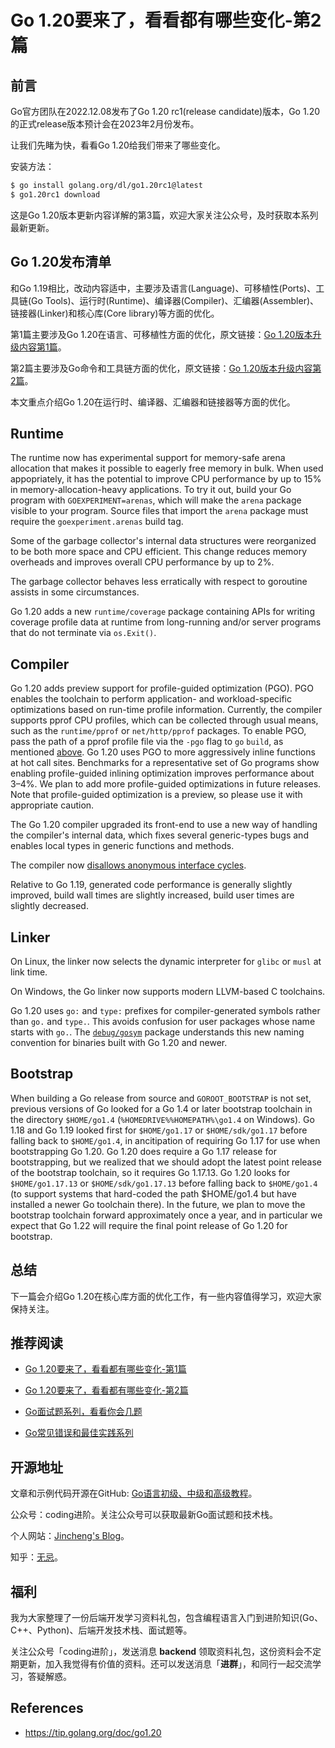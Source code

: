 # Go 1.20要来了，看看都有哪些变化-第2篇

## 前言

Go官方团队在2022.12.08发布了Go 1.20 rc1(release candidate)版本，Go 1.20的正式release版本预计会在2023年2月份发布。

让我们先睹为快，看看Go 1.20给我们带来了哪些变化。

安装方法：

```bash
$ go install golang.org/dl/go1.20rc1@latest
$ go1.20rc1 download
```

这是Go 1.20版本更新内容详解的第3篇，欢迎大家关注公众号，及时获取本系列最新更新。

## Go 1.20发布清单

和Go 1.19相比，改动内容适中，主要涉及语言(Language)、可移植性(Ports)、工具链(Go Tools)、运行时(Runtime)、编译器(Compiler)、汇编器(Assembler)、链接器(Linker)和核心库(Core library)等方面的优化。

第1篇主要涉及Go 1.20在语言、可移植性方面的优化，原文链接：[Go 1.20版本升级内容第1篇](https://mp.weixin.qq.com/s?__biz=Mzg2MTcwNjc1Mg==&mid=2247484629&idx=1&sn=60a01d3cc85ef2462156f0565c30738d&chksm=ce124bbaf965c2ac351cd9c602e8b67d5119b2a89a7f2de0289bdeb7608ae589c329eb8f7275&token=1619842941&lang=zh_CN#rd)。

第2篇主要涉及Go命令和工具链方面的优化，原文链接：[Go 1.20版本升级内容第2篇](https://mp.weixin.qq.com/s?__biz=Mzg2MTcwNjc1Mg==&mid=2247484638&idx=1&sn=459a22d4a9bf5d9715e70d3c25b05b93&chksm=ce124bb1f965c2a76bacc1135799ab268be66a861e99391b354a9f2dfd8c22a60853cc1d689d&token=1342188569&lang=zh_CN#rd)。

本文重点介绍Go 1.20在运行时、编译器、汇编器和链接器等方面的优化。

## Runtime

The runtime now has experimental support for memory-safe arena allocation that makes it possible to eagerly free memory in bulk. When used appopriately, it has the potential to improve CPU performance by up to 15% in memory-allocation-heavy applications. To try it out, build your Go program with `GOEXPERIMENT=arenas`, which will make the `arena` package visible to your program. Source files that import the `arena` package must require the `goexperiment.arenas` build tag.

Some of the garbage collector's internal data structures were reorganized to be both more space and CPU efficient. This change reduces memory overheads and improves overall CPU performance by up to 2%.

The garbage collector behaves less erratically with respect to goroutine assists in some circumstances.

Go 1.20 adds a new `runtime/coverage` package containing APIs for writing coverage profile data at runtime from long-running and/or server programs that do not terminate via `os.Exit()`.

## Compiler

Go 1.20 adds preview support for profile-guided optimization (PGO). PGO enables the toolchain to perform application- and workload-specific optimizations based on run-time profile information. Currently, the compiler supports pprof CPU profiles, which can be collected through usual means, such as the `runtime/pprof` or `net/http/pprof` packages. To enable PGO, pass the path of a pprof profile file via the `-pgo` flag to `go` `build`, as mentioned [above](https://tip.golang.org/doc/go1.20#go-command). Go 1.20 uses PGO to more aggressively inline functions at hot call sites. Benchmarks for a representative set of Go programs show enabling profile-guided inlining optimization improves performance about 3–4%. We plan to add more profile-guided optimizations in future releases. Note that profile-guided optimization is a preview, so please use it with appropriate caution.

The Go 1.20 compiler upgraded its front-end to use a new way of handling the compiler's internal data, which fixes several generic-types bugs and enables local types in generic functions and methods.

The compiler now [disallows anonymous interface cycles](https://go.dev/issue/56103).

Relative to Go 1.19, generated code performance is generally slightly improved, build wall times are slightly increased, build user times are slightly decreased.

## Linker

On Linux, the linker now selects the dynamic interpreter for `glibc` or `musl` at link time.

On Windows, the Go linker now supports modern LLVM-based C toolchains.

Go 1.20 uses `go:` and `type:` prefixes for compiler-generated symbols rather than `go.` and `type.`. This avoids confusion for user packages whose name starts with `go.`. The [`debug/gosym`](https://tip.golang.org/pkg/debug/gosym) package understands this new naming convention for binaries built with Go 1.20 and newer.

## Bootstrap

When building a Go release from source and `GOROOT_BOOTSTRAP` is not set, previous versions of Go looked for a Go 1.4 or later bootstrap toolchain in the directory `$HOME/go1.4` (`%HOMEDRIVE%%HOMEPATH%\go1.4` on Windows). Go 1.18 and Go 1.19 looked first for `$HOME/go1.17` or `$HOME/sdk/go1.17` before falling back to `$HOME/go1.4`, in ancitipation of requiring Go 1.17 for use when bootstrapping Go 1.20. Go 1.20 does require a Go 1.17 release for bootstrapping, but we realized that we should adopt the latest point release of the bootstrap toolchain, so it requires Go 1.17.13. Go 1.20 looks for `$HOME/go1.17.13` or `$HOME/sdk/go1.17.13` before falling back to `$HOME/go1.4` (to support systems that hard-coded the path $HOME/go1.4 but have installed a newer Go toolchain there). In the future, we plan to move the bootstrap toolchain forward approximately once a year, and in particular we expect that Go 1.22 will require the final point release of Go 1.20 for bootstrap.

## 总结

下一篇会介绍Go 1.20在核心库方面的优化工作，有一些内容值得学习，欢迎大家保持关注。



## 推荐阅读

* [Go 1.20要来了，看看都有哪些变化-第1篇](https://mp.weixin.qq.com/s?__biz=Mzg2MTcwNjc1Mg==&mid=2247484629&idx=1&sn=60a01d3cc85ef2462156f0565c30738d&chksm=ce124bbaf965c2ac351cd9c602e8b67d5119b2a89a7f2de0289bdeb7608ae589c329eb8f7275&token=1342188569&lang=zh_CN#rd)

* [Go 1.20要来了，看看都有哪些变化-第2篇](https://mp.weixin.qq.com/s?__biz=Mzg2MTcwNjc1Mg==&mid=2247484638&idx=1&sn=459a22d4a9bf5d9715e70d3c25b05b93&chksm=ce124bb1f965c2a76bacc1135799ab268be66a861e99391b354a9f2dfd8c22a60853cc1d689d&token=1342188569&lang=zh_CN#rd)

* [Go面试题系列，看看你会几题](https://mp.weixin.qq.com/mp/appmsgalbum?__biz=Mzg2MTcwNjc1Mg==&action=getalbum&album_id=2199553588283179010#wechat_redirect)

* [Go常见错误和最佳实践系列](https://mp.weixin.qq.com/mp/appmsgalbum?__biz=Mzg2MTcwNjc1Mg==&action=getalbum&album_id=2549657749539028992#wechat_redirect)

  

## 开源地址

文章和示例代码开源在GitHub: [Go语言初级、中级和高级教程](https://github.com/jincheng9/go-tutorial)。

公众号：coding进阶。关注公众号可以获取最新Go面试题和技术栈。

个人网站：[Jincheng's Blog](https://jincheng9.github.io/)。

知乎：[无忌](https://www.zhihu.com/people/thucuhkwuji)。



## 福利

我为大家整理了一份后端开发学习资料礼包，包含编程语言入门到进阶知识(Go、C++、Python)、后端开发技术栈、面试题等。

关注公众号「coding进阶」，发送消息 **backend** 领取资料礼包，这份资料会不定期更新，加入我觉得有价值的资料。还可以发送消息「**进群**」，和同行一起交流学习，答疑解惑。



## References

* https://tip.golang.org/doc/go1.20